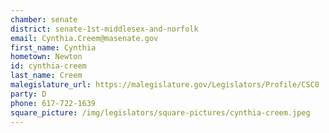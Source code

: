 ```yaml
---
chamber: senate
district: senate-1st-middlesex-and-norfolk
email: Cynthia.Creem@masenate.gov
first_name: Cynthia
hometown: Newton
id: cynthia-creem
last_name: Creem
malegislature_url: https://malegislature.gov/Legislators/Profile/CSC0
party: D
phone: 617-722-1639
square_picture: /img/legislators/square-pictures/cynthia-creem.jpeg
---
```


